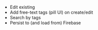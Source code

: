 * Edit existing
* Add free-text tags (pill UI) on create/edit
* Search by tags
* Persist to (and load from) Firebase